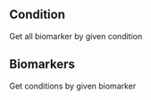 
## Condition
Get all biomarker by given condition

## Biomarkers
Get conditions by given biomarker
